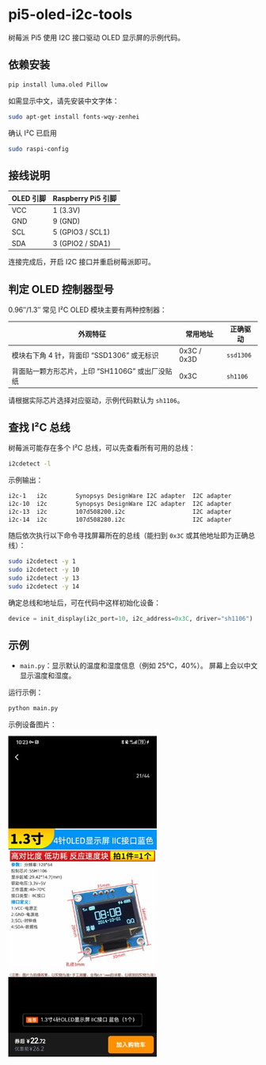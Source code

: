 # pi5-oled-i2c-tools

树莓派 Pi5 使用 I2C 接口驱动 OLED 显示屏的示例代码。

## 依赖安装

```bash
pip install luma.oled Pillow
```

如需显示中文，请先安装中文字体：

```bash
sudo apt-get install fonts-wqy-zenhei
```

确认 I²C 已启用

```bash
sudo raspi-config
```

## 接线说明

| OLED 引脚 | Raspberry Pi5 引脚 |
|-----------|-------------------|
| VCC       | 1 (3.3V)          |
| GND       | 9 (GND)           |
| SCL       | 5 (GPIO3 / SCL1)  |
| SDA       | 3 (GPIO2 / SDA1)  |
连接完成后，开启 I2C 接口并重启树莓派即可。

## 判定 OLED 控制器型号

0.96″/1.3″ 常见 I²C OLED 模块主要有两种控制器：

| 外观特征 | 常用地址 | 正确驱动 |
|----------|---------|---------|
| 模块右下角 4 针，背面印 “SSD1306” 或无标识 | 0x3C / 0x3D | `ssd1306` |
| 背面贴一颗方形芯片，上印 “SH1106G” 或出厂没贴纸 | 0x3C | `sh1106` |

请根据实际芯片选择对应驱动，示例代码默认为 `sh1106`。

## 查找 I²C 总线

树莓派可能存在多个 I²C 总线，可以先查看所有可用的总线：

```bash
i2cdetect -l
```

示例输出：

```text
i2c-1   i2c        Synopsys DesignWare I2C adapter  I2C adapter
i2c-10  i2c        Synopsys DesignWare I2C adapter  I2C adapter
i2c-13  i2c        107d508200.i2c                   I2C adapter
i2c-14  i2c        107d508280.i2c                   I2C adapter
```

随后依次执行以下命令寻找屏幕所在的总线（能扫到 `0x3C` 或其他地址即为正确总线）：

```bash
sudo i2cdetect -y 1
sudo i2cdetect -y 10
sudo i2cdetect -y 13
sudo i2cdetect -y 14
```

确定总线和地址后，可在代码中这样初始化设备：

```python
device = init_display(i2c_port=10, i2c_address=0x3C, driver="sh1106")
```

## 示例

- `main.py`：显示默认的温度和湿度信息（例如 25°C，40%）。 屏幕上会以中文显示温度和湿度。

运行示例：

```bash
python main.py
```

示例设备图片：

<img src="doc/device.jpg" alt="Device" width="300" />

